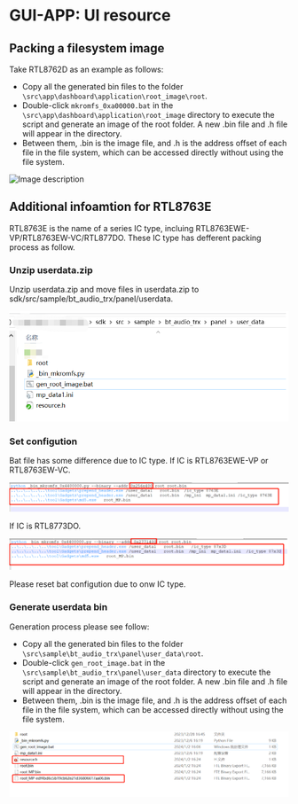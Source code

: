 # GUI-APP: UI resource 


##  Packing a filesystem image
Take RTL8762D as an example as follows:
* Copy all the generated bin files to the folder ```\src\app\dashboard\application\root_image\root```.
* Double-click ```mkromfs_0xa00000.bat``` in the ```\src\app\dashboard\application\root_image``` directory to execute the script and generate an image of the root folder. A new .bin file and .h file will appear in the directory.
* Between them, .bin is the image file, and .h is the address offset of each file in the file system, which can be accessed directly without using the file system.


![Image description](https://foruda.gitee.com/images/1688020664001827838/9ac00e5e_10088396.png "20230629143256.png")

##  Additional infoamtion for RTL8763E 
RTL8763E is the name of a series IC type, incluing RTL8763EWE-VP/RTL8763EW-VC/RTL877DO. These IC type has defferent packing process as follow. 
### Unzip userdata.zip
Unzip userdata.zip and move files in userdata.zip to sdk/src/sample/bt_audio_trx/panel/userdata.

![Alt text](Userdata_folder.png)

### Set configution 
Bat file has some difference due to IC type.
If IC is RTL8763EWE-VP or RTL8763EW-VC.

![Alt text](RTL87X3E_packing.png)

If IC is RTL8773DO.

![Alt text](RTL87X3D_packing.png)

Please reset bat configution due to onw IC type.

### Generate userdata bin
Generation process please see follow:
* Copy all the generated bin files to the folder ```\src\sample\bt_audio_trx\panel\user_data\root```.
* Double-click ```gen_root_image.bat``` in the ```\src\sample\bt_audio_trx\panel\user_data``` directory to execute the script and generate an image of the root folder. A new .bin file and .h file will appear in the directory.
* Between them, .bin is the image file, and .h is the address offset of each file in the file system, which can be accessed directly without using the file system.

![Alt text](release_bin_and_header.png)

































